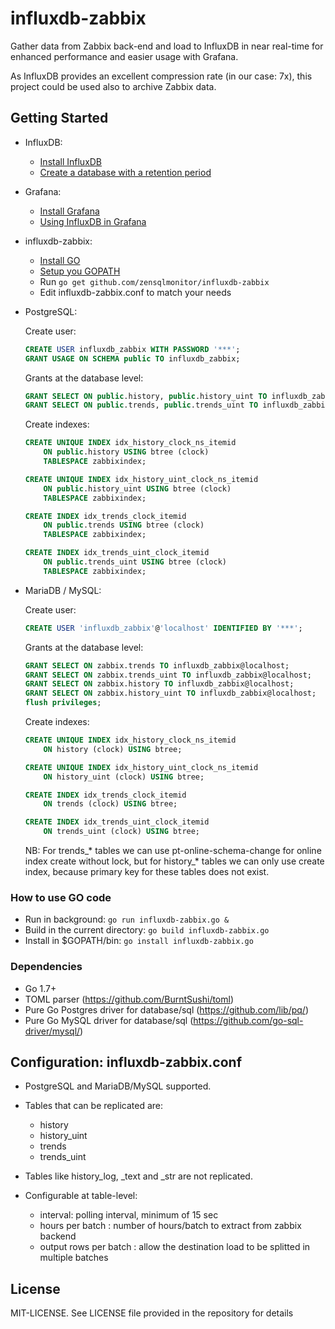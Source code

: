 # influxdb-zabbix
Gather data from Zabbix back-end and load to InfluxDB in near real-time for enhanced performance and easier usage with Grafana.

As InfluxDB provides an excellent compression rate (in our case: 7x), this project could be used also to archive Zabbix data.

## Getting Started

- InfluxDB: 
	- [Install InfluxDB](https://docs.influxdata.com/influxdb/v1.1/introduction/installation/)
	- [Create a database with a retention period ](https://docs.influxdata.com/influxdb/v1.1/introduction/getting_started/) <br />
- Grafana:
	- [Install Grafana](http://docs.grafana.org/installation/)
	- [Using InfluxDB in Grafana](http://docs.grafana.org/features/datasources/influxdb/)
- influxdb-zabbix:
	- [Install GO](https://golang.org/doc/install)
	- [Setup you GOPATH](https://golang.org/doc/code.html#GOPATH)
	- Run ``` go get github.com/zensqlmonitor/influxdb-zabbix ```
	- Edit influxdb-zabbix.conf to match your needs  <br />	
- PostgreSQL:

	Create user:
	```SQL 
	CREATE USER influxdb_zabbix WITH PASSWORD '***';
	GRANT USAGE ON SCHEMA public TO influxdb_zabbix;
	```
	Grants at the database level:
	```SQL 
	GRANT SELECT ON public.history, public.history_uint TO influxdb_zabbix;
	GRANT SELECT ON public.trends, public.trends_uint TO influxdb_zabbix;
	```
	
	Create indexes:
	```SQL 
	CREATE UNIQUE INDEX idx_history_clock_ns_itemid
		ON public.history USING btree (clock)
		TABLESPACE zabbixindex;

	CREATE UNIQUE INDEX idx_history_uint_clock_ns_itemid
		ON public.history_uint USING btree (clock)
		TABLESPACE zabbixindex;

	CREATE INDEX idx_trends_clock_itemid
		ON public.trends USING btree (clock)
		TABLESPACE zabbixindex;

	CREATE INDEX idx_trends_uint_clock_itemid
		ON public.trends_uint USING btree (clock)
		TABLESPACE zabbixindex;
	```	
	
- MariaDB / MySQL:

	Create user:
	```SQL 
	CREATE USER 'influxdb_zabbix'@'localhost' IDENTIFIED BY '***';
	```
	
	Grants at the database level:
	```SQL 
	GRANT SELECT ON zabbix.trends TO influxdb_zabbix@localhost;
	GRANT SELECT ON zabbix.trends_uint TO influxdb_zabbix@localhost;
	GRANT SELECT ON zabbix.history TO influxdb_zabbix@localhost;
	GRANT SELECT ON zabbix.history_uint TO influxdb_zabbix@localhost;
 	flush privileges;
	```

	Create indexes:
	```SQL 
	CREATE UNIQUE INDEX idx_history_clock_ns_itemid
		ON history (clock) USING btree;

	CREATE UNIQUE INDEX idx_history_uint_clock_ns_itemid
		ON history_uint (clock) USING btree;

	CREATE INDEX idx_trends_clock_itemid
		ON trends (clock) USING btree;

	CREATE INDEX idx_trends_uint_clock_itemid
		ON trends_uint (clock) USING btree;
	```
	
	NB:
	For trends_* tables we can use pt-online-schema-change for online index create without lock, but for history_* tables we can
	only use create index, because primary key for these tables does not exist.
	
### How to use GO code

- Run in background: ``` go run influxdb-zabbix.go & ```
- Build in the current directory: ``` go build influxdb-zabbix.go ```
- Install in $GOPATH/bin: ``` go install influxdb-zabbix.go ```

### Dependencies
- Go 1.7+
- TOML parser (https://github.com/BurntSushi/toml)
- Pure Go Postgres driver for database/sql (https://github.com/lib/pq/)
- Pure Go MySQL driver for database/sql (https://github.com/go-sql-driver/mysql/)

## Configuration: influxdb-zabbix.conf

- PostgreSQL and MariaDB/MySQL supported.

- Tables that can be replicated are:
  - history
  - history_uint
  - trends
  - trends_uint
- Tables like history_log, _text and _str are not replicated.

- Configurable at table-level:
  - interval: polling interval, minimum of 15 sec
  - hours per batch : number of hours/batch to extract from zabbix backend 
  - output rows per batch :  allow the destination load to be splitted in multiple batches
 
## License

MIT-LICENSE. See LICENSE file provided in the repository for details
